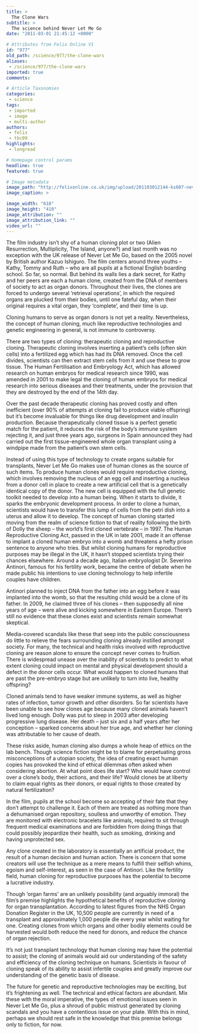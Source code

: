 ```yaml
---
title: >
  The Clone Wars
subtitle: >
  The science behind Never Let Me Go
date: "2011-03-01 21:45:12 +0000"

# Attributes from Felix Online V1
id: "977"
old_path: /science/977/the-clone-wars
aliases:
 - /science/977/the-clone-wars
imported: true
comments:

# Article Taxonomies
categories:
 - science
tags:
 - imported
 - image
 - multi-author
authors:
 - felix
 - tbc09
highlights:
 - longread

# Homepage control params
headline: true
featured: true

# Image metadata
image_path: "http://felixonline.co.uk/img/upload/201103012144-ks607-neverlet.jpg"
image_caption: >

image_width: "618"
image_height: "410"
image_attribution: ""
image_attribution_link: ""
video_url: ""
---
```


The film industry isn’t shy of a human cloning plot or two (Alien Resurrection, Multiplicity, The Island, anyone?) and last month was no exception with the UK release of Never Let Me Go, based on the 2005 novel by British author Kazuo Ishiguro. The film centers around three youths – Kathy, Tommy and Ruth – who are all pupils at a fictional English boarding school. So far, so normal. But behind its walls lies a dark secret, for Kathy and her peers are each a human clone, created from the DNA of members of society to act as organ donors. Throughout their lives, the clones are forced to undergo several ‘retrieval operations’, in which the required organs are plucked from their bodies, until one fateful day, when their original requires a vital organ, they ‘complete’, and their time is up.

Cloning humans to serve as organ donors is not yet a reality. Nevertheless, the concept of human cloning, much like reproductive technologies and genetic engineering in general, is not immune to controversy.

There are two types of cloning: therapeutic cloning and reproductive cloning. Therapeutic cloning involves inserting a patient’s cells (often skin cells) into a fertilized egg which has had its DNA removed. Once the cell divides, scientists can then extract stem cells from it and use these to grow tissue. The Human Fertilisation and Embryology Act, which has allowed research on human embryos for medical research since 1990, was amended in 2001 to make legal the cloning of human embryos for medical research into serious diseases and their treatments, under the provision that they are destroyed by the end of the 14th day.

Over the past decade therapeutic cloning has proved costly and often inefficient (over 90% of attempts at cloning fail to produce viable offspring) but it’s become invaluable for things like drug development and insulin production. Because therapeutically cloned tissue is a perfect genetic match for the patient, it reduces the risk of the body’s immune system rejecting it, and just three years ago, surgeons in Spain announced they had carried out the first tissue-engineered whole organ transplant using a windpipe made from the patient’s own stem cells.

Instead of using this type of technology to create organs suitable for transplants, Never Let Me Go makes use of human clones as the source of such items. To produce human clones would require reproductive cloning, which involves removing the nucleus of an egg cell and inserting a nucleus from a donor cell in place to create a new artificial cell that is a genetically identical copy of the donor. The new cell is equipped with the full genetic toolkit needed to develop into a human being. When it starts to divide, it sparks the embryonic development process. In order to clone a human, scientists would have to transfer this lump of cells from the petri dish into a uterus and allow it to develop. The concept of human cloning started moving from the realm of science fiction to that of reality following the birth of Dolly the sheep – the world’s first cloned vertebrate – in 1997. The Human Reproductive Cloning Act, passed in the UK in late 2001, made it an offense to implant a cloned human embryo into a womb and threatens a hefty prison sentence to anyone who tries. But whilst cloning humans for reproductive purposes may be illegal in the UK, it hasn’t stopped scientists trying their chances elsewhere. Around a decade ago, Italian embryologist Dr. Severino Antinori, famous for his fertility work, became the centre of debate when he made public his intentions to use cloning technology to help infertile couples have children.

Antinori planned to inject DNA from the father into an egg before it was implanted into the womb, so that the resulting child would be a clone of its father. In 2009, he claimed three of his clones – then supposedly all nine years of age – were alive and kicking somewhere in Eastern Europe. There’s still no evidence that these clones exist and scientists remain somewhat skeptical.

Media-covered scandals like these that seep into the public consciousness do little to relieve the fears surrounding cloning already instilled amongst society. For many, the technical and health risks involved with reproductive cloning are reason alone to ensure the concept never comes to fruition. There is widespread unease over the inability of scientists to predict to what extent cloning could impact on mental and physical development should a defect in the donor cells occur. What would happen to cloned humans that are past the pre-embryo stage but are unlikely to turn into live, healthy offspring?

Cloned animals tend to have weaker immune systems, as well as higher rates of infection, tumor growth and other disorders. So far scientists have been unable to see how clones age because many cloned animals haven’t lived long enough. Dolly was put to sleep in 2003 after developing progressive lung disease. Her death – just six and a half years after her conception – sparked concerns about her true age, and whether her cloning was attributable to her cause of death.

These risks aside, human cloning also dumps a whole heap of ethics on the lab bench. Though science fiction might be to blame for perpetuating gross misconceptions of a utopian society, the idea of creating exact human copies has provoked the kind of ethical dilemmas often asked when considering abortion. At what point does life start? Who would have control over a clone’s body, their actions, and their life? Would clones be at liberty to claim equal rights as their donors, or equal rights to those created by natural fertilization?

In the film, pupils at the school become so accepting of their fate that they don’t attempt to challenge it. Each of them are treated as nothing more than a dehumanised organ repository, soulless and unworthy of emotion. They are monitored with electronic bracelets like animals, required to sit through frequent medical examinations and are forbidden from doing things that could possibly jeopardize their health, such as smoking, drinking and having unprotected sex.

Any clone created in the laboratory is essentially an artificial product, the result of a human decision and human action. There is concern that some creators will use the technique as a mere means to fulfill their selfish whims, egoism and self-interest, as seen in the case of Antinori. Like the fertility field, human cloning for reproductive purposes has the potential to become a lucrative industry.

Though ‘organ farms’ are an unlikely possibility (and arguably immoral) the film’s premise highlights the hypothetical benefits of reproductive cloning for organ transplantation. According to latest figures from the NHS Organ Donation Register in the UK, 10,500 people are currently in need of a transplant and approximately 1,000 people die every year whilst waiting for one. Creating clones from which organs and other bodily elements could be harvested would both reduce the need for donors, and reduce the chance of organ rejection.

It’s not just transplant technology that human cloning may have the potential to assist; the cloning of animals would aid our understanding of the safety and efficiency of the cloning technique on humans. Scientists in favour of cloning speak of its ability to assist infertile couples and greatly improve our understanding of the genetic basis of disease.

The future for genetic and reproductive technologies may be exciting, but it’s frightening as well. The technical and ethical factors are abundant. Mix these with the moral imperative, the types of emotional issues seen in Never Let Me Go, plus a shroud of public mistrust generated by cloning scandals and you have a contentious issue on your plate. With this in mind, perhaps we should rest safe in the knowledge that this premise belongs only to fiction, for now.
